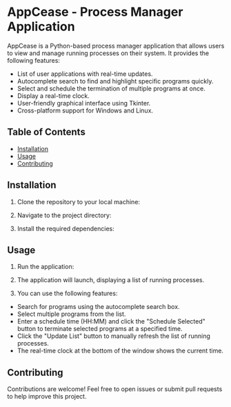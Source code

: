 # AppCease - Process Manager Application

AppCease is a Python-based process manager application that allows users to view and manage running processes on their system. It provides the following features:

- List of user applications with real-time updates.
- Autocomplete search to find and highlight specific programs quickly.
- Select and schedule the termination of multiple programs at once.
- Display a real-time clock.
- User-friendly graphical interface using Tkinter.
- Cross-platform support for Windows and Linux.

## Table of Contents

- [Installation](#installation)
- [Usage](#usage)
- [Contributing](#contributing)

## Installation

1. Clone the repository to your local machine:


2. Navigate to the project directory:


3. Install the required dependencies:


## Usage

1. Run the application:


2. The application will launch, displaying a list of running processes.

3. You can use the following features:
- Search for programs using the autocomplete search box.
- Select multiple programs from the list.
- Enter a schedule time (HH:MM) and click the "Schedule Selected" button to terminate selected programs at a specified time.
- Click the "Update List" button to manually refresh the list of running processes.
- The real-time clock at the bottom of the window shows the current time.

## Contributing

Contributions are welcome! Feel free to open issues or submit pull requests to help improve this project.

